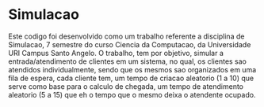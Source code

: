 # Simulacao

Este codigo foi desenvolvido como um trabalho referente a disciplina de Simulacao,
7 semestre do curso Ciencia da Computacao, da Universidade URI Campus Santo Angelo.
O trabalho, tem por objetivo, simular a entrada/atendimento de clientes em um sistema,
no qual, os clientes sao atendidos individualmente, sendo que os mesmos sao organizados 
em uma fila de espera, cada cliente tem, um tempo de criacao aleatorio (1 a 10) que 
serve como base para o calculo de chegada, um tempo de atendimento aleatorio (5 a 15) 
que eh o tempo que o mesmo deixa o atendente ocupado.   
